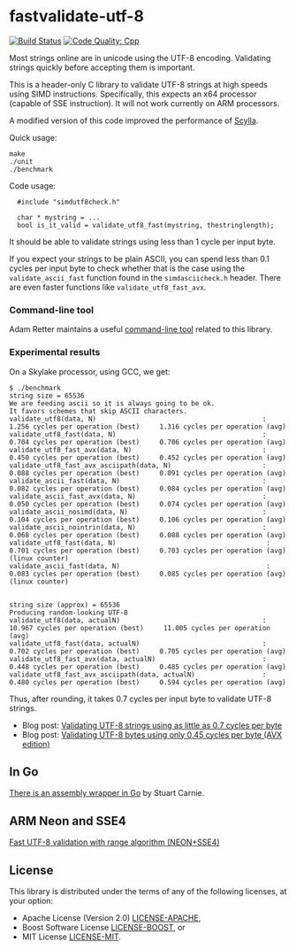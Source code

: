 # fastvalidate-utf-8
[![Build Status](https://travis-ci.org/lemire/fastvalidate-utf-8.png)](https://travis-ci.org/lemire/fastvalidate-utf-8)
[![Code Quality: Cpp](https://img.shields.io/lgtm/grade/cpp/g/lemire/fastvalidate-utf-8.svg?logo=lgtm&logoWidth=18)](https://lgtm.com/projects/g/lemire/fastvalidate-utf-8/context:cpp)

Most strings online are in unicode using the UTF-8 encoding. Validating strings
quickly before accepting them is important.

This is a header-only C library to validate UTF-8 strings at high speeds using SIMD instructions.
Specifically, this expects an x64 processor (capable of SSE instruction). It will not
work currently on ARM processors.

A modified version of this code improved the performance of [Scylla](https://github.com/scylladb/scylla/commit/6fadba56cc18bebe6648e6aec09be1b0b93f4817).

Quick usage:
```
make
./unit
./benchmark
```

Code usage:

```
  #include "simdutf8check.h"

  char * mystring = ...
  bool is_it_valid = validate_utf8_fast(mystring, thestringlength);
```

It should be able to validate strings using less than 1 cycle per input byte.

If you expect your strings to be plain ASCII, you can spend less than 0.1 cycles per input byte to check whether that is the case using the ``validate_ascii_fast`` function found in the ``simdasciicheck.h`` header. There are even faster functions like ``validate_utf8_fast_avx``.

### Command-line tool 

Adam Retter maintains a useful [command-line tool](https://github.com/adamretter/utf8-validator-c) related to this library.

### Experimental results

On a Skylake processor, using GCC, we get:

```
$ ./benchmark
string size = 65536
We are feeding ascii so it is always going to be ok.
It favors schemes that skip ASCII characters.
validate_utf8(data, N)                                          :  1.256 cycles per operation (best)     1.316 cycles per operation (avg)
validate_utf8_fast(data, N)                                     :  0.704 cycles per operation (best)     0.706 cycles per operation (avg)
validate_utf8_fast_avx(data, N)                                 :  0.450 cycles per operation (best)     0.452 cycles per operation (avg)
validate_utf8_fast_avx_asciipath(data, N)                       :  0.088 cycles per operation (best)     0.091 cycles per operation (avg)
validate_ascii_fast(data, N)                                    :  0.082 cycles per operation (best)     0.084 cycles per operation (avg)
validate_ascii_fast_avx(data, N)                                :  0.050 cycles per operation (best)     0.074 cycles per operation (avg)
validate_ascii_nosimd(data, N)                                  :  0.104 cycles per operation (best)     0.106 cycles per operation (avg)
validate_ascii_nointrin(data, N)                                :  0.068 cycles per operation (best)     0.088 cycles per operation (avg)
validate_utf8_fast(data, N)                                      :  0.701 cycles per operation (best)     0.703 cycles per operation (avg)  (linux counter)
validate_ascii_fast(data, N)                                     :  0.083 cycles per operation (best)     0.085 cycles per operation (avg)  (linux counter)


string size (approx) = 65536
Producing random-looking UTF-8
validate_utf8(data, actualN)                                    :  10.967 cycles per operation (best)     11.005 cycles per operation (avg)
validate_utf8_fast(data, actualN)                               :  0.702 cycles per operation (best)     0.705 cycles per operation (avg)
validate_utf8_fast_avx(data, actualN)                           :  0.448 cycles per operation (best)     0.485 cycles per operation (avg)
validate_utf8_fast_avx_asciipath(data, actualN)                 :  0.480 cycles per operation (best)     0.594 cycles per operation (avg)
```

Thus, after rounding, it takes 0.7 cycles per input byte to validate UTF-8 strings.

* Blog post: [Validating UTF-8 strings using as little as 0.7 cycles per byte](https://lemire.me/blog/2018/05/16/validating-utf-8-strings-using-as-little-as-0-7-cycles-per-byte/)
* Blog post: [Validating UTF-8 bytes using only 0.45 cycles per byte (AVX edition)](https://lemire.me/blog/2018/10/19/validating-utf-8-bytes-using-only-0-45-cycles-per-byte-avx-edition/)

## In Go

[There is an assembly wrapper in Go](https://github.com/stuartcarnie/go-simd) by Stuart Carnie.

## ARM Neon and SSE4

[Fast UTF-8 validation with range algorithm (NEON+SSE4)](https://github.com/cyb70289/utf8/)

## License

This library is distributed under the terms of any of the following
licenses, at your option:

* Apache License (Version 2.0) [LICENSE-APACHE](LICENSE-APACHE),
* Boost Software License [LICENSE-BOOST](LICENSE-BOOST), or
* MIT License [LICENSE-MIT](LICENSE-MIT).
